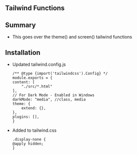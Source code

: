 ## Tailwind Functions

## Summary
- This goes over the theme() and screen() tailwind functions

## Installation
- Updated tailwind.config.js
    ```
    /** @type {import('tailwindcss').Config} */
    module.exports = {
    content: [
        "./src/*.html"
    ],
    // For Dark Mode - Enabled in Windows
    darkMode: "media", //class, media
    theme: {
        extend: {},
    },
    plugins: [],
    }
    ```

- Added to tailwind.css
    ```
    .display-none {
    @apply hidden;
    }
    ```
